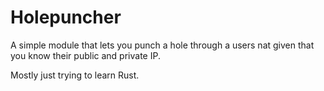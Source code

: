 # Holepuncher

A simple module that lets you punch a hole through a users nat given that you know their public and private IP. 

Mostly just trying to learn Rust.